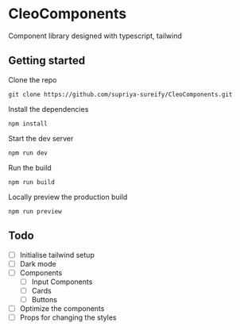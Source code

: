 # CleoComponents

Component library designed with typescript, tailwind

## Getting started

Clone the repo

```
git clone https://github.com/supriya-sureify/CleoComponents.git
```

Install the dependencies

```
npm install
```

Start the dev server

```
npm run dev
```

Run the build

```
npm run build
```

Locally preview the production build

```
npm run preview
```

## Todo

- [ ] Initialise tailwind setup
- [ ] Dark mode
- [ ] Components
  - [ ] Input Components
  - [ ] Cards
  - [ ] Buttons
- [ ] Optimize the components
- [ ] Props for changing the styles
